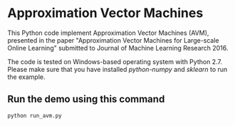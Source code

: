Approximation Vector Machines
===========================

This Python code implement Approximation Vector Machines (AVM), presented in the paper "Approximation Vector Machines for Large-scale Online Learning" submitted to Journal of Machine Learning Research 2016.

The code is tested on Windows-based operating system with Python 2.7. Please make sure that you have installed *python-numpy* and *sklearn* to run the example.

Run the demo using this command
-------------------------------------
	python run_avm.py
